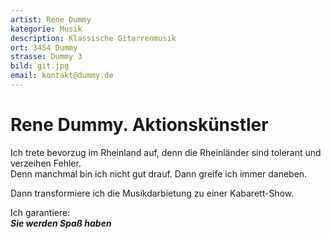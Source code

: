 ```yaml
---
artist: Rene Dummy
kategorie: Musik
description: Klassische Gitarrenmusik
ort: 3454 Dummy
strasse: Dummy 3 
bild: git.jpg
email: kontakt@dummy.de
---
```


# Rene Dummy. Aktionskünstler

Ich trete bevorzug im Rheinland auf, denn die Rheinländer sind tolerant und verzeihen Fehler.   
Denn manchmal bin ich nicht gut drauf. Dann greife ich immer daneben.

Dann transformiere ich die Musikdarbietung zu einer Kabarett-Show.

Ich garantiere:   
***Sie werden Spaß haben***
